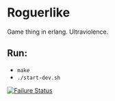 Roguerlike
==========

Game thing in erlang. Ultraviolence.

## Run:
- `make`
- `./start-dev.sh`

[![Failure Status](https://secure.travis-ci.org/zmack/roguerlike.png?branch=master)](http://travis-ci.org/zmack/roguerlike)

